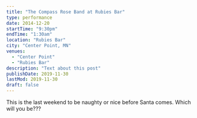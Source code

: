 ```yaml
---
title: "The Compass Rose Band at Rubies Bar"
type: performance
date: 2014-12-20
startTime: "9:30pm"
endTime: "1:30am"
location: "Rubies Bar"
city: "Center Point, MN"
venues:
  - "Center Point"
  - "Rubies Bar"
description: "Text about this post"
publishDate: 2019-11-30
lastMod: 2019-11-30
draft: false
---
```


This is the last weekend to be naughty or nice before Santa comes.  Which will you be???
